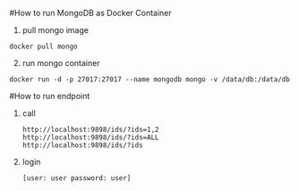 #How to run MongoDB as Docker Container

1. pull mongo image 
```
docker pull mongo
```
2. run mongo container
```
docker run -d -p 27017:27017 --name mongodb mongo -v /data/db:/data/db
```
#How to run endpoint

1. call
   ```
   http://localhost:9898/ids/?ids=1,2 
   http://localhost:9898/ids/?ids=ALL 
   http://localhost:9898/ids/?ids
    ```
2. login 
   ```
   [user: user password: user]
   ```
